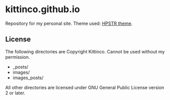 kittinco.github.io
==================
Repository for my personal site. 
Theme used:  [HPSTR theme](https://github.com/mmistakes/hpstr-jekyll-theme). 

## License ##

The following directories are Copyright Kittinco. Cannot be used without my permission. 

- _posts/
- images/
- images_posts/

All other directories are licensed under GNU General Public License version 2 or later.

